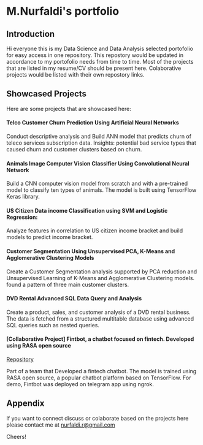 # M.Nurfaldi's portfolio

## Introduction
Hi everyone this is my Data Science and Data Analysis selected portofolio for easy access in one repository. This repostory would be updated in accordance to my portofolio needs from time to time. Most of the projects that are listed in my resume/CV should be present here. Colaborative projects would be listed with their own repostory links.

## Showcased Projects

Here are some projects that are showcased here:

#### Telco Customer Churn Prediction Using Artificial Neural Networks

Conduct descriptive analysis and Build ANN model that predicts churn of teleco services subscription data. Insights: potential bad service types that caused churn and customer clusters based on churn.

#### Animals Image Computer Vision Classifier Using Convolutional Neural Network

Build a CNN computer vision model from scratch and with a pre-trained model to classify ten types of animals. The model is built using TensorFlow Keras library.

#### US Citizen Data income Classification using SVM and Logistic Regression:

Analyze features in correlation to US citizen income bracket and build models to predict income bracket.

#### Customer Segmentation Using Unsupervised PCA, K-Means and Agglomerative Clustering Models

Create a Customer Segmentation analysis supported by PCA reduction and Unsupervised Learning of K-Means and Agglomerative Clustering models. found a pattern of three main customer clusters.

#### DVD Rental Advanced SQL Data Query and Analysis

Create a product, sales, and customer analysis of a DVD rental business. The data is fetched from a structured multitable database using advanced SQL queries such as nested queries.

#### [Collaborative Project] Fintbot, a chatbot focused on fintech. Developed using RASA open source

[Repository](github.com/H8-Assignments-Bay/p2---final-project-group-003)

Part of a team that Developed a fintech chatbot. The model is trained using RASA open source, a popular chatbot platform based on TensorFlow. For demo, Fintbot was deployed on telegram app using ngrok.



## Appendix

If you want to connect discuss or colaborate based on the projects here please contact me at nurfaldi.r@gmail.com

Cheers!
